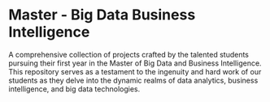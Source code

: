 # Master - Big Data Business Intelligence
A comprehensive collection of projects crafted by the talented students pursuing their first year in the Master of Big Data and Business Intelligence. This repository serves as a testament to the ingenuity and hard work of our students as they delve into the dynamic realms of data analytics, business intelligence, and big data technologies.
